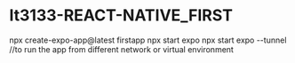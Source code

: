 # It3133-REACT-NATIVE_FIRST
npx create-expo-app@latest firstapp
npx start expo
npx start expo --tunnel //to run the app from different network or virtual environment
